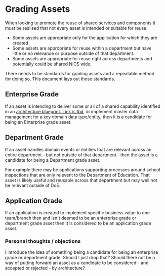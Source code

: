 # Grading Assets

When looking to promote the reuse of shared services and components it must be realised that not every asset is intended or suitable for reuse.  

* Some assets are appropriate only for the application for which they are created.
* Some assets are appropriate for reuse within a department but have little or no relevance or purpose outside of that department.
* Some assets are appropriate for reuse right across departments and potentially could be shared NICS wide.

There needs to be standards for grading assets and a repeatable method for doing so.   This document lays out those standards.

## Enterprise Grade
If an asset is intending to deliver some or all of a shared capability identified in an [architecture blueprint.  Link is tbd](http://link-tbd), or implement master data management for a key domain data type/entity, then it is a candidate for being an Enterprise grade asset.

## Department Grade
If an asset handles domain events or entities that are relevant across an entire department - but not outside of that department - then the asset is a candidate for being a Department grade asset.  

For example there may be applications supporting processes around school inspections that are only relevent to the Department of Education.  That asset is likely useful and reusable across that department but may well not be relevant outside of DoE.

## Application Grade
If an application is created to implement specific business value to one team/branch then and isn't deemed to be an enterprise grade or department grade asset then it is considered to be an application grade asset.


### Personal thoughts / objections
I introduce the idea of something being a candidate for being an enterprise grade or department grade. Should I just drop that?  Should there not be a way of putting forward an asset as a candidate to be considered - and accepted or rejected - by architecture?


